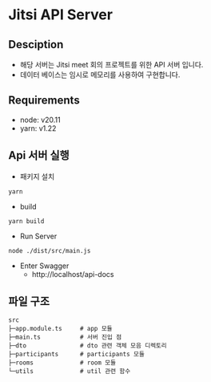 # Jitsi API Server
## Desciption
- 해당 서버는 Jitsi meet 회의 프로젝트를 위한 API 서버 입니다.
- 데이터 베이스는 임시로 메모리를 사용하여 구현합니다.

## Requirements
- node: v20.11
- yarn: v1.22

## Api 서버 실행

- 패키지 설치
```shell
yarn
```

- build
```shell
yarn build
```

- Run Server
```shell
node ./dist/src/main.js
```

- Enter Swagger
    - http://localhost/api-docs


## 파일 구조
```shell
src
├─app.module.ts     # app 모듈
├─main.ts           # 서버 진입 점
├─dto               # dto 관련 객체 모음 디렉토리
├─participants      # participants 모듈
├─rooms             # room 모듈
└─utils             # util 관련 함수
```